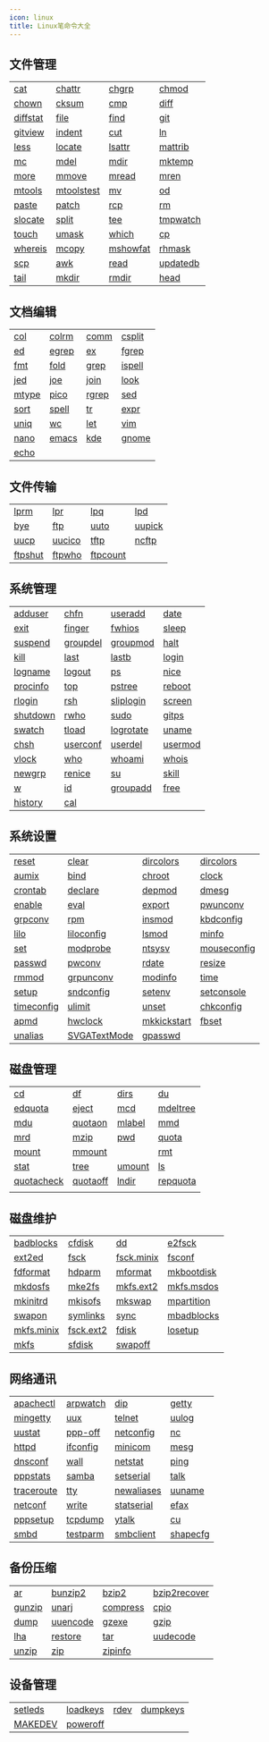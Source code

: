 ```yaml
---
icon: linux
title: Linux笔命令大全
---
```



## 文件管理

|                           |                               |                           |                           |
|---------------------------|-------------------------------|---------------------------|---------------------------|
| [cat](./cat.md)           | [chattr](./chattr.md)         | [chgrp](./chgrp.md)       | [chmod](./chmod.md)       |
| [chown](./chown.md)       | [cksum](./cksum.md)           | [cmp](./cmp.md)           | [diff](./diff.md)         |
| [diffstat](./diffstat.md) | [file](./file.md)             | [find](./find.md)         | [git](./git.md)           |
| [gitview](./gitview.md)   | [indent](./indent.md)         | [cut](./cut.md)           | [ln](./ln.md)             |
| [less](./less.md)         | [locate](./locate.md)         | [lsattr](./lsattr.md)     | [mattrib](./mattrib.md)   |
| [mc](./mc.md)             | [mdel](./mdel.md)             | [mdir](./mdir.md)         | [mktemp](./mktemp.md)     |
| [more](./more.md)         | [mmove](./mmove.md)           | [mread](./mread.md)       | [mren](./mren.md)         |
| [mtools](./mtools.md)     | [mtoolstest](./mtoolstest.md) | [mv](./mv.md)             | [od](./od.md)             |
| [paste](./paste.md)       | [patch](./patch.md)           | [rcp](./rcp.md)           | [rm](./rm.md)             |
| [slocate](./slocate.md)   | [split](./split.md)           | [tee](./tee.md)           | [tmpwatch](./tmpwatch.md) |
| [touch](./touch.md)       | [umask](./umask.md)           | [which](./which.md)       | [cp](./cp.md)             |
| [whereis](./whereis.md)   | [mcopy](./mcopy.md)           | [mshowfat](./mshowfat.md) | [rhmask](./rhmask.md)     |
| [scp](./scp.md)           | [awk](./awk.md)               | [read](./read.md)         | [updatedb](./updatedb.md) |
| [tail](./tail.md)         | [mkdir](./mkdir.md)           | [rmdir](./rmdir.md)       | [head](./head.md)         |



## 文档编辑

|                     |                     |                     |                       |
|---------------------|---------------------|---------------------|-----------------------|
| [col](./col.md)     | [colrm](./colrm.md) | [comm](./comm.md)   | [csplit](./csplit.md) |
| [ed](./ed.md)       | [egrep](./egrep.md) | [ex](./ex.md)       | [fgrep](./fgrep.md)   |
| [fmt](./fmt.md)     | [fold](./fold.md)   | [grep](./grep.md)   | [ispell](./ispell.md) |
| [jed](./jed.md)     | [joe](./joe.md)     | [join](./join.md)   | [look](./look.md)     |
| [mtype](./mtype.md) | [pico](./pico.md)   | [rgrep](./rgrep.md) | [sed](./sed.md)       |
| [sort](./sort.md)   | [spell](./spell.md) | [tr](./tr.md)       | [expr](./expr.md)     |
| [uniq](./uniq.md)   | [wc](./wc.md)       | [let](./let.md)     | [vim](./vim.md)       |
| [nano](./nano.md)   | [emacs](./emacs.md) | [kde](./kde.md)     | [gnome](./gnome.md)   |
| [echo](./echo.md)   |                     |                     |                       |



## 文件传输

|                         |                       |                           |                       |
|-------------------------|-----------------------|---------------------------|-----------------------|
| [lprm](./lprm.md)       | [lpr](./lpr.md)       | [lpq](./lpq.md)           | [lpd](./lpd.md)       |
| [bye](./bye.md)         | [ftp](./ftp.md)       | [uuto](./uuto.md)         | [uupick](./uupick.md) |
| [uucp](./uucp.md)       | [uucico](./uucico.md) | [tftp](./tftp.md)         | [ncftp](./ncftp.md)   |
| [ftpshut](./ftpshut.md) | [ftpwho](./ftpwho.md) | [ftpcount](./ftpcount.md) |                       |



## 系统管理

|                           |                           |                             |                         |
|---------------------------|---------------------------|-----------------------------|-------------------------|
| [adduser](./adduser.md)   | [chfn](./chfn.md)         | [useradd](./useradd.md)     | [date](./date.md)       |
| [exit](./exit.md)         | [finger](./finger.md)     | [fwhios](./fwhios.md)       | [sleep](./sleep.md)     |
| [suspend](./suspend.md)   | [groupdel](./groupdel.md) | [groupmod](./groupmod.md)   | [halt](./halt.md)       |
| [kill](./kill.md)         | [last](./last.md)         | [lastb](./lastb.md)         | [login](./login.md)     |
| [logname](./logname.md)   | [logout](./logout.md)     | [ps](./ps.md)               | [nice](./nice.md)       |
| [procinfo](./procinfo.md) | [top](./top.md)           | [pstree](./pstree.md)       | [reboot](./reboot.md)   |
| [rlogin](./rlogin.md)     | [rsh](./rsh.md)           | [sliplogin](./sliplogin.md) | [screen](./screen.md)   |
| [shutdown](./shutdown.md) | [rwho](./rwho.md)         | [sudo](./sudo.md)           | [gitps](./gitps.md)     |
| [swatch](./swatch.md)     | [tload](./tload.md)       | [logrotate](./logrotate.md) | [uname](./uname.md)     |
| [chsh](./chsh.md)         | [userconf](./userconf.md) | [userdel](./userdel.md)     | [usermod](./usermod.md) |
| [vlock](./vlock.md)       | [who](./who.md)           | [whoami](./whoami.md)       | [whois](./whois.md)     |
| [newgrp](./newgrp.md)     | [renice](./renice.md)     | [su](./su.md)               | [skill](./skill.md)     |
| [w](./w.md)               | [id](./id.md)             | [groupadd](./groupadd.md)   | [free](./free.md)       |
| [history](./history.md)   | [cal](./cal.md)           |                             |                         |



## 系统设置

|                               |                                   |                                 |                                 |
|-------------------------------|-----------------------------------|---------------------------------|---------------------------------|
| [reset](./reset.md)           | [clear](./clear.md)               | [dircolors](./dircolors.md)     | [dircolors](./dircolors.md)     |
| [aumix](./aumix.md)           | [bind](./bind.md)                 | [chroot](./chroot.md)           | [clock](./clock.md)             |
| [crontab](./crontab.md)       | [declare](./declare.md)           | [depmod](./depmod.md)           | [dmesg](./dmesg.md)             |
| [enable](./enable.md)         | [eval](./eval.md)                 | [export](./export.md)           | [pwunconv](./pwunconv.md)       |
| [grpconv](./grpconv.md)       | [rpm](./rpm.md)                   | [insmod](./insmod.md)           | [kbdconfig](./kbdconfig.md)     |
| [lilo](./lilo.md)             | [liloconfig](./liloconfig.md)     | [lsmod](./lsmod.md)             | [minfo](./minfo.md)             |
| [set](./set.md)               | [modprobe](./modprobe.md)         | [ntsysv](./ntsysv.md)           | [mouseconfig](./mouseconfig.md) |
| [passwd](./passwd.md)         | [pwconv](./pwconv.md)             | [rdate](./rdate.md)             | [resize](./resize.md)           |
| [rmmod](./rmmod.md)           | [grpunconv](./grpunconv.md)       | [modinfo](./modinfo.md)         | [time](./time.md)               |
| [setup](./setup.md)           | [sndconfig](./sndconfig.md)       | [setenv](./setenv.md)           | [setconsole](./setconsole.md)   |
| [timeconfig](./timeconfig.md) | [ulimit](./ulimit.md)             | [unset](./unset.md)             | [chkconfig](./chkconfig.md)     |
| [apmd](./apmd.md)             | [hwclock](./hwclock.md)           | [mkkickstart](./mkkickstart.md) | [fbset](./fbset.md)             |
| [unalias](./unalias.md)       | [SVGATextMode](./SVGATextMode.md) | [gpasswd](./gpasswd.md)         |                                 |





## 磁盘管理

|                               |                           |                       |                           |
|-------------------------------|---------------------------|-----------------------|---------------------------|
| [cd](./cd.md)                 | [df](./df.md)             | [dirs](./dirs.md)     | [du](./du.md)             |
| [edquota](./edquota.md)       | [eject](./eject.md)       | [mcd](./mcd.md)       | [mdeltree](./mdeltree.md) |
| [mdu](./mdu.md)               | [quotaon](./quotaon.md)   | [mlabel](./mlabel.md) | [mmd](./mmd.md)           |
| [mrd](./mrd.md)               | [mzip](./mzip.md)         | [pwd](./pwd.md)       | [quota](./quota.md)       |
| [mount](./mount.md)           | [mmount](./mmount.md)     |                       | [rmt](./rmt.md)           |
| [stat](./stat.md)             | [tree](./tree.md)         | [umount](./umount.md) | [ls](./ls.md)             |
| [quotacheck](./quotacheck.md) | [quotaoff](./quotaoff.md) | [lndir](./lndir.md)   | [repquota](./repquota.md) |
|                               |                           |                       |                           |



## 磁盘维护

|                               |                             |                               |                               |
|-------------------------------|-----------------------------|-------------------------------|-------------------------------|
| [badblocks](./badblocks.md)   | [cfdisk](./cfdisk.md)       | [dd](./dd.md)                 | [e2fsck](./e2fsck.md)         |
| [ext2ed](./ext2ed.md)         | [fsck](./fsck.md)           | [fsck.minix](./fsck.minix.md) | [fsconf](./fsconf.md)         |
| [fdformat](./fdformat.md)     | [hdparm](./hdparm.md)       | [mformat](./mformat.md)       | [mkbootdisk](./mkbootdisk.md) |
| [mkdosfs](./mkdosfs.md)       | [mke2fs](./mke2fs.md)       | [mkfs.ext2](./mkfs-ext2.md)   | [mkfs.msdos](./mkfs-msdos.md) |
| [mkinitrd](./mkinitrd.md)     | [mkisofs](./mkisofs.md)     | [mkswap](./mkswap.md)         | [mpartition](./mpartition.md) |
| [swapon](./swapon.md)         | [symlinks](./symlinks.md)   | [sync](./sync.md)             | [mbadblocks](./mbadblocks.md) |
| [mkfs.minix](./mkfs-minix.md) | [fsck.ext2](./fsck-ext2.md) | [fdisk](./fdisk.md)           | [losetup](./losetup.md)       |
| [mkfs](./mkfs.md)             | [sfdisk](./sfdisk.md)       | [swapoff](./swapoff.md)       |                               |



## 网络通讯

|                               |                           |                               |                           |
|-------------------------------|---------------------------|-------------------------------|---------------------------|
| [apachectl](./apachectl.md)   | [arpwatch](./arpwatch.md) | [dip](./dip.md)               | [getty](./getty.md)       |
| [mingetty](./mingetty.md)     | [uux](./uux.md)           | [telnet](./telnet.md)         | [uulog](./uulog.md)       |
| [uustat](./uustat.md)         | [ppp-off](./ppp-off.md)   | [netconfig](./netconfig.md)   | [nc](./nc.md)             |
| [httpd](./httpd.md)           | [ifconfig](./ifconfig.md) | [minicom](./minicom.md)       | [mesg](./mesg.md)         |
| [dnsconf](./dnsconf.md)       | [wall](./wall.md)         | [netstat](./netstat.md)       | [ping](./ping.md)         |
| [pppstats](./pppstats.md)     | [samba](./samba.md)       | [setserial](./setserial.md)   | [talk](./talk.md)         |
| [traceroute](./traceroute.md) | [tty](./tty.md)           | [newaliases](./newaliases.md) | [uuname](./uuname.md)     |
| [netconf](./netconf.md)       | [write](./write.md)       | [statserial](./statserial.md) | [efax](./efax.md)         |
| [pppsetup](./pppsetup.md)     | [tcpdump](./tcpdump.md)   | [ytalk](./ytalk.md)           | [cu](./cu.md)             |
| [smbd](./smbd.md)             | [testparm](./testparm.md) | [smbclient](./smbclient.md)   | [shapecfg](./shapecfg.md) |



## 备份压缩

|                       |                           |                           |                                   |
|-----------------------|---------------------------|---------------------------|-----------------------------------|
| [ar](./ar.md)         | [bunzip2](./bunzip2.md)   | [bzip2](./bzip2.md)       | [bzip2recover](./bzip2recover.md) |
| [gunzip](./gunzip.md) | [unarj](./unarj.md)       | [compress](./compress.md) | [cpio](./cpio.md)                 |
| [dump](./dump.md)     | [uuencode](./uuencode.md) | [gzexe](./gzexe.md)       | [gzip](./gzip.md)                 |
| [lha](./lha.md)       | [restore](./restore.md)   | [tar](./tar.md)           | [uudecode](./uudecode.md)         |
| [unzip](./unzip.md)   | [zip](./zip.md)           | [zipinfo](./zipinfo.md)   |                                   |



## 设备管理

|                         |                           |                   |                           |
|-------------------------|---------------------------|-------------------|---------------------------|
| [setleds](./setleds.md) | [loadkeys](./loadkeys.md) | [rdev](./rdev.md) | [dumpkeys](./dumpkeys.md) |
| [MAKEDEV](./makedev.md) | [poweroff](./poweroff.md) | 	                 |                           |


